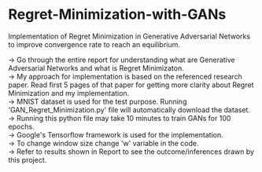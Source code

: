 # Regret-Minimization-with-GANs
Implementation of Regret Minimization in Generative Adversarial Networks to improve convergence rate to reach an equilibrium.

-> Go through the entire report for understanding what are Generative Adversarial Networks and what is Regret Minimizaton. 
<br>
-> My approach for implementation is based on the referenced research paper. Read first 5 pages of that paper for getting more clarity about Regret Minimization and my implementation.
<br>
-> MNIST dataset is used for the test purpose. Running 'GAN_Regret_Minimization.py' file will automatically download the dataset.
<br>
-> Running this python file may take 10 minutes to train GANs for 100 epochs.
<br>
-> Google's Tensorflow framework is used for the implementation.
<br>
-> To change window size change 'w' variable in the code.
<br>
-> Refer to results shown in Report to see the outcome/inferences drawn by this project.
